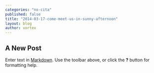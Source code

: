 ```yaml
---
categories: "no-cita"
published: false
title: "2014-03-17-come-meet-us-in-sunny-afternoon"
layout: blog
author: vortex
---
```


## A New Post

Enter text in [Markdown](http://daringfireball.net/projects/markdown/). Use the toolbar above, or click the **?** button for formatting help.
